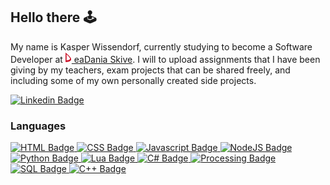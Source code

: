 ## Hello there 🕹️
My name is Kasper Wissendorf, currently studying to become a Software Developer at <a href="https://eadania.com/"><img src="/assets/icons/social/Dania.png"> eaDania Skive</a>. I will to upload assignments that I have been giving by my teachers, exam projects that can be shared freely, and including some of my own personally created side projects.

[![Linkedin Badge](https://img.shields.io/badge/-Kasper%20Wissendorf-blue?style=flat-square&logo=Linkedin&logoColor=white&link=https://www.linkedin.com/in/kasper-wissendorf-7279011b6/)](https://www.linkedin.com/in/kasper-wissendorf-7279011b6/)

### Languages
<a href="https://github.com/kasp470f">
  
![HTML Badge](https://img.shields.io/badge/-HTML-gray?style=flat-square&logo=HTML5)
![CSS Badge](https://img.shields.io/badge/-CSS-gray?style=flat-square&logo=css3&logoColor=blue)
![Javascript Badge](https://img.shields.io/badge/-Javascript-gray?style=flat-square&logo=Javascript)
![NodeJS Badge](https://img.shields.io/badge/-NodeJS-gray?style=flat-square&logo=node.js)
![Python Badge](https://img.shields.io/badge/-Python-gray?style=flat-square&logo=Python)
![Lua Badge](https://img.shields.io/badge/-Lua-gray?style=flat-square&logo=Lua)
![C# Badge](https://img.shields.io/badge/-Csharp-gray?style=flat-square&logo=Csharp)
![Processing Badge](https://img.shields.io/badge/-Processing-gray?style=flat-square&logo=ProcessingFoundation)
![SQL Badge](https://img.shields.io/badge/-SQL-gray?style=flat-square)
![C++ Badge](https://img.shields.io/badge/-C++-gray?style=flat-square&logo=c%2B%2B)
  
</a>

<!--[![Top Langs](https://github-readme-stats.vercel.app/api/top-langs/?username=kasp470f&layout=compact&langs_count=12&bg_color=0000&text_color=0099ff&hide_border=true&title_color=0099ff)](https://github.com/kasp470f#WhyDidYouPressThat?)--!>
